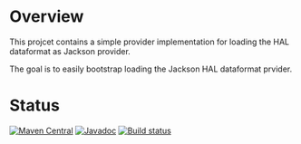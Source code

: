 # Overview

This projcet contains a simple provider implementation for loading the HAL dataformat as Jackson provider.

The goal is to easily bootstrap loading the Jackson HAL dataformat prvider.

# Status

[![Maven Central](https://maven-badges.herokuapp.com/maven-central/io.openapitools.jackson.dataformat/jackson-dataformat-hal-provider/badge.svg)](https://maven-badges.herokuapp.com/maven-central/io.openapitools.jackson.dataformat/jackson-dataformat-hal-provider/)
[![Javadoc](http://javadoc.io/badge/io.openapitools.jackson.dataformat/jackson-dataformat-hal-provider.svg)](https://www.javadoc.io/doc/io.openapitools.jackson.dataformat/jackson-dataformat-hal-provider)
[![Build status](https://github.com/openapi-tools/jackson-dataformat-hal-provider/actions/workflows/ci.yaml/badge.svg)](https://github.com/openapi-tools/jackson-dataformat-hal-provider/actions/workflows/ci.yaml)
